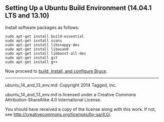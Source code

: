 ## Setting Up a Ubuntu Build Environment (14.04.1 LTS and 13.10)

Install software packages as follows:

```
sudo apt-get install build-essential
sudo apt-get install scons
sudo apt-get install libsnappy-dev
sudo apt-get install libasan0
sudo apt-get install libboost-all-dev
sudo apt-get install git
sudo apt-get install g++
```

Now proceed to [build, install, and configure Bruce](https://github.com/tagged/bruce/blob/master/README.md#building-and-installing-bruce).

-----

ubuntu_14_and_13_env.md: Copyright 2014 Tagged, Inc.

ubuntu_14_and_13_env.md is licensed under a Creative Commons
Attribution-ShareAlike 4.0 International License.

You should have received a copy of the license along with this work. If not,
see <http://creativecommons.org/licenses/by-sa/4.0/>.

